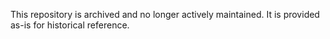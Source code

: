 This repository is archived and no longer actively maintained. It is provided as-is for historical reference.
